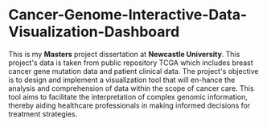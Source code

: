 # Cancer-Genome-Interactive-Data-Visualization-Dashboard
This is my **Masters** project dissertation at **Newcastle University**. This project's data is taken from public repository TCGA which includes breast cancer gene mutation data and patient clinical data.
The project's objective is to design and implement a visualization tool that will en-hance the analysis and comprehension of data within the scope of cancer care. This tool aims to facilitate the interpretation of complex genomic information, thereby aiding healthcare professionals in making informed decisions for treatment strategies. 
